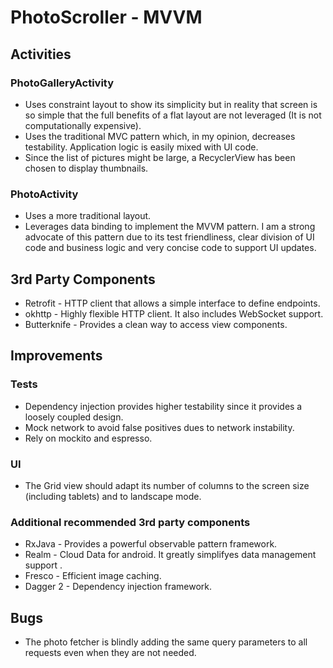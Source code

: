 # PhotoScroller - MVVM
## Activities
### PhotoGalleryActivity
* Uses constraint layout to show its simplicity but in reality that screen is so simple that the full benefits of a flat layout are not leveraged (It is not computationally expensive).
* Uses the traditional MVC pattern which, in my opinion, decreases testability. Application logic is easily mixed with UI code.
* Since the list of pictures might be large, a RecyclerView has been chosen to display thumbnails.

### PhotoActivity
* Uses a more traditional layout.
* Leverages data binding to implement the MVVM pattern. I am a strong advocate of this pattern due to its test friendliness, clear division of UI code and business logic 
and very concise code to support UI updates. 

## 3rd Party Components
* Retrofit - HTTP client that allows a simple interface to define endpoints. 
* okhttp - Highly flexible HTTP client. It also includes WebSocket support.
* Butterknife - Provides a clean way to access view components.

## Improvements
### Tests
* Dependency injection provides higher testability since it provides a loosely coupled design.
* Mock network to avoid false positives dues to network instability.
* Rely on mockito and espresso.
### UI
* The Grid view should adapt its number of columns to the screen size (including tablets) and to landscape mode.
### Additional recommended 3rd party components
* RxJava - Provides a powerful observable pattern framework.
* Realm - Cloud Data for android. It greatly simplifyes data management support .
* Fresco - Efficient image caching.
* Dagger 2 - Dependency injection framework.
## Bugs
* The photo fetcher is blindly adding the same query parameters to all requests even when they are not needed.
